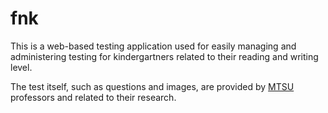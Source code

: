 # fnk

This is a web-based testing application used for easily managing and administering testing for kindergartners related to their reading and writing level.

The test itself, such as questions and images, are provided by [MTSU](https://www.mtsu.edu) professors and related to their research.
